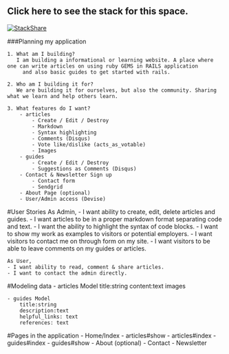 ## Click here to see the stack for this space.
[![StackShare](https://img.shields.io/badge/tech-stack-0690fa.svg?style=flat)](https://stackshare.io/jvssvarma/codevarma)


###Planning my application

	1. What am I building?
	   I am building a informational or learning website. A place where one can write articles on using ruby GEMS in RAILS application
		 and also basic guides to get started with rails.

	2. Who am I building it for?
	   We are building it for ourselves, but also the community. Sharing what we learn and help others learn.

	3. What features do I want?
		- articles
			- Create / Edit / Destroy
			- Markdown
			- Syntax highlighting
			- Comments (Disqus)
			- Vote like/dislike (acts_as_votable)
			- Images
		- guides
			- Create / Edit / Destroy
			- Suggestions as Comments (Disqus)
		- Contact & Newsletter Sign up
			- Contact form
			- Sendgrid
		- About Page (optional)
		- User/Admin access (Devise)

#User Stories
	As Admin,
	- I want ability to create, edit, delete articles and guides.
	- I want articles to be in a proper markdown format separating code and text.
	- I want the ability to highlight the syntax of code blocks.
	- I want to show my work as examples to visitors or potential employers.
	- I want visitors to contact me on through form on my site.
	- I want visitors to be able to leave comments on my guides or articles.

	As User,
	- I want ability to read, comment & share articles.
	- I want to contact the admin directly.


#Modeling data
	- articles Model
		title:string
		content:text
		images

	- guides Model
		title:string
		description:text
		helpful_links: text
		references: text

#Pages in the application
	- Home/Index
	- articles#show
	- articles#index
	- guides#index
	- guides#show
	- About (optional)
	- Contact
	- Newsletter
